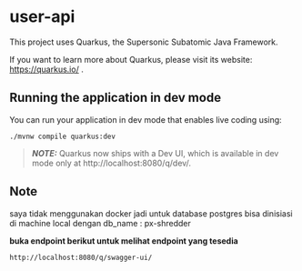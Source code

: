 # user-api

This project uses Quarkus, the Supersonic Subatomic Java Framework.

If you want to learn more about Quarkus, please visit its website: https://quarkus.io/ .

## Running the application in dev mode

You can run your application in dev mode that enables live coding using:

```shell script
./mvnw compile quarkus:dev
```

> **_NOTE:_**  Quarkus now ships with a Dev UI, which is available in dev mode only at http://localhost:8080/q/dev/.


## Note
saya tidak menggunakan docker jadi untuk database postgres bisa dinisiasi di machine local dengan db_name : px-shredder

<b>buka endpoint berikut untuk melihat endpoint yang tesedia</b>

```shell script
http://localhost:8080/q/swagger-ui/
```
